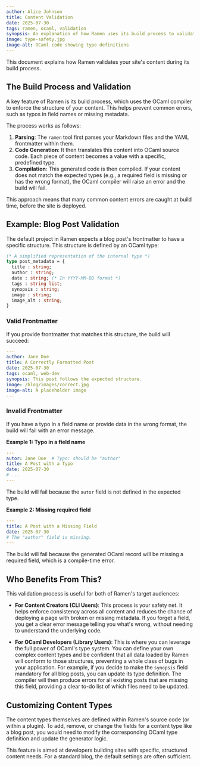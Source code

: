 ```yaml
---
author: Alice Johnson
title: Content Validation
date: 2025-07-30
tags: ramen, ocaml, validation
synopsis: An explanation of how Ramen uses its build process to validate content structure.
image: type-safety.jpg
image-alt: OCaml code showing type definitions
---
```


This document explains how Ramen validates your site's content during its build process.

## The Build Process and Validation

A key feature of Ramen is its build process, which uses the OCaml compiler to enforce the structure of your content. This helps prevent common errors, such as typos in field names or missing metadata.

The process works as follows:
1.  **Parsing**: The `ramen` tool first parses your Markdown files and the YAML frontmatter within them.
2.  **Code Generation**: It then translates this content into OCaml source code. Each piece of content becomes a value with a specific, predefined type.
3.  **Compilation**: This generated code is then compiled. If your content does not match the expected types (e.g., a required field is missing or has the wrong format), the OCaml compiler will raise an error and the build will fail.

This approach means that many common content errors are caught at build time, before the site is deployed.

## Example: Blog Post Validation

The default project in Ramen expects a blog post's frontmatter to have a specific structure. This structure is defined by an OCaml type:

```ocaml
(* A simplified representation of the internal type *)
type post_metadata = {
  title : string;
  author : string;
  date : string; (* In YYYY-MM-DD format *)
  tags : string list;
  synopsis : string;
  image : string;
  image_alt : string;
}
```

### Valid Frontmatter

If you provide frontmatter that matches this structure, the build will succeed:

```yaml
---
author: Jane Doe
title: A Correctly Formatted Post
date: 2025-07-30
tags: ocaml, web-dev
synopsis: This post follows the expected structure.
image: /blog/images/correct.jpg
image-alt: A placeholder image
---
```

### Invalid Frontmatter

If you have a typo in a field name or provide data in the wrong format, the build will fail with an error message.

**Example 1: Typo in a field name**

```yaml
---
autor: Jane Doe  # Typo: should be "author"
title: A Post with a Typo
date: 2025-07-30
# ...
---
```
The build will fail because the `autor` field is not defined in the expected type.

**Example 2: Missing required field**

```yaml
---
title: A Post with a Missing Field
date: 2025-07-30
# The "author" field is missing.
---
```
The build will fail because the generated OCaml record will be missing a required field, which is a compile-time error.

## Who Benefits From This?

This validation process is useful for both of Ramen's target audiences:

*   **For Content Creators (CLI Users)**: This process is your safety net. It helps enforce consistency across all content and reduces the chance of deploying a page with broken or missing metadata. If you forget a field, you get a clear error message telling you what's wrong, without needing to understand the underlying code.

*   **For OCaml Developers (Library Users)**: This is where you can leverage the full power of OCaml's type system. You can define your own complex content types and be confident that all data loaded by Ramen will conform to those structures, preventing a whole class of bugs in your application. For example, if you decide to make the `synopsis` field mandatory for all blog posts, you can update its type definition. The compiler will then produce errors for all existing posts that are missing this field, providing a clear to-do list of which files need to be updated.

## Customizing Content Types

The content types themselves are defined within Ramen's source code (or within a plugin). To add, remove, or change the fields for a content type like a blog post, you would need to modify the corresponding OCaml type definition and update the generator logic.

This feature is aimed at developers building sites with specific, structured content needs. For a standard blog, the default settings are often sufficient.
